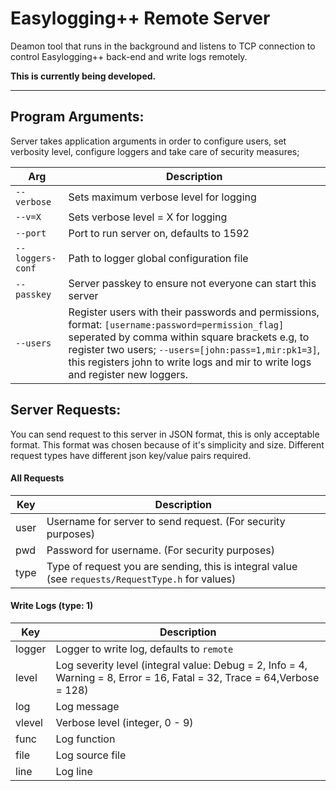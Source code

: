 Easylogging++ Remote Server
===========================

Deamon tool that runs in the background and listens to TCP connection to control Easylogging++ back-end and write logs remotely.

**This is currently being developed.**

---

Program Arguments:
------------------

Server takes application arguments in order to configure users, set verbosity level, configure loggers and take care of security measures;

|      Arg      |                  Description                                  |
|---------------|---------------------------------------------------------------|
| `--verbose`     | Sets maximum verbose level for logging                        |
| `--v=X`         | Sets verbose level = X for logging                            |
| `--port`        | Port to run server on, defaults to 1592                       |
| `--loggers-conf`| Path to logger global configuration file                      |
| `--passkey`     | Server passkey to ensure not everyone can start this server   |
| `--users`       | Register users with their passwords and permissions, format: `[username:password=permission_flag]` seperated by comma within square brackets e.g, to register two users; `--users=[john:pass=1,mir:pk1=3]`, this registers john to write logs and mir to write logs and register new loggers.    |

Server Requests:
----------------

You can send request to this server in JSON format, this is only acceptable format. This format was chosen because of it's simplicity and size. Different request types have different json key/value pairs required.

#### All Requests
|      Key      |                  Description                                  |
|---------------|---------------------------------------------------------------|
| user          | Username for server to send request. (For security purposes)  |
| pwd           | Password for username. (For security purposes)                |
| type          | Type of request you are sending, this is integral value (see `requests/RequestType.h` for values)      |

#### Write Logs (type: 1)
|      Key      |                  Description                                  |
|---------------|---------------------------------------------------------------|
| logger        | Logger to write log, defaults to `remote`                     |
| level         | Log severity level (integral value: Debug = 2, Info = 4, Warning = 8, Error = 16, Fatal = 32, Trace = 64,Verbose = 128)  |
| log           | Log message                                                   |
| vlevel        | Verbose level (integer, 0 - 9)                                |
| func          | Log function                                                  |
| file          | Log source file                                               |
| line          | Log line                                                      |
